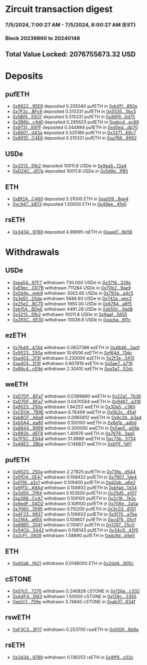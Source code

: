 # Zircuit transaction digest
### 7/5/2024, 7:00:27 AM - 7/5/2024, 8:00:27 AM (EST)
### Block 20239860 to 20240148

## Total Value Locked: 2076755673.32 USD

# Deposits
## pufETH
- [0x8622...95E9](https://etherscan.io/address/0x8622112f9024f2b3558a962B1F922617120695E9) deposited 0.335040 pufETH in [0xb0f1...892e](https://etherscan.io/tx/0x8622112f9024f2b3558a962B1F922617120695E9)
- [0x7F2c...BFc8](https://etherscan.io/address/0x7F2c01ebf62b3784Bf7e11FAE58dd69Bc75eBFc8) deposited 0.315331 pufETH in [0x5035...5bc5](https://etherscan.io/tx/0x7F2c01ebf62b3784Bf7e11FAE58dd69Bc75eBFc8)
- [0x5Bf5...55CF](https://etherscan.io/address/0x5Bf5Bf5a7DDe771217e5F71633FA87553aC655CF) deposited 0.315331 pufETH in [0x86f9...0d75](https://etherscan.io/tx/0x5Bf5Bf5a7DDe771217e5F71633FA87553aC655CF)
- [0x3B6b...c4d0](https://etherscan.io/address/0x3B6bd1fFa856E6d6ECAA6489F9dCC1B57B93c4d0) deposited 0.295623 pufETH in [0xabcd...ac89](https://etherscan.io/tx/0x3B6bd1fFa856E6d6ECAA6489F9dCC1B57B93c4d0)
- [0x9731...697F](https://etherscan.io/address/0x973193aaEdE7149d1787F133C1d59bFBD9D1697F) deposited 0.344894 pufETH in [0xd0ed...db70](https://etherscan.io/tx/0x973193aaEdE7149d1787F133C1d59bFBD9D1697F)
- [0x8601...d43a](https://etherscan.io/address/0x86016434b3383cdDa0dED4F65413466e04D8d43a) deposited 0.325186 pufETH in [0x3371...69c7](https://etherscan.io/tx/0x86016434b3383cdDa0dED4F65413466e04D8d43a)
- [0x891D...C4E6](https://etherscan.io/address/0x891DF472E54a166C9d0722c95394FC2aB463C4E6) deposited 0.315331 pufETH in [0xa766...8992](https://etherscan.io/tx/0x891DF472E54a166C9d0722c95394FC2aB463C4E6)
## USDe
- [0x3213...5fb2](https://etherscan.io/address/0x3213e458BFf831A7b45dDB350a4Bf72C9dAE5fb2) deposited 10011.8 USDe in [0x9ea5...f2a4](https://etherscan.io/tx/0x3213e458BFf831A7b45dDB350a4Bf72C9dAE5fb2)
- [0xD24C...d57a](https://etherscan.io/address/0xD24Cfe2d0fa81369ca6291c28ac5426e16B6d57a) deposited 10011.8 USDe in [0x5d9e...1f85](https://etherscan.io/tx/0xD24Cfe2d0fa81369ca6291c28ac5426e16B6d57a)
## ETH
- [0xBf2A...C460](https://etherscan.io/address/0xBf2Ac0BaF27BE73Fc245547e7b0A56C86fC1C460) deposited 5.31000 ETH in [0xa059...8ee4](https://etherscan.io/tx/0xBf2Ac0BaF27BE73Fc245547e7b0A56C86fC1C460)
- [0xc947...bB13](https://etherscan.io/address/0xc947121a8a2EE832853A73772278EC5C284abB13) deposited 1.00000 ETH in [0x49ee...4fe0](https://etherscan.io/tx/0xc947121a8a2EE832853A73772278EC5C284abB13)
## rsETH
- [0x3434...9789](https://etherscan.io/address/0x34349c5569e7B846c3558961552D2202760A9789) deposited 4.98995 rsETH in [0xaad7...6b56](https://etherscan.io/tx/0x34349c5569e7B846c3558961552D2202760A9789)
# Withdrawals
## USDe
- [0xea54...97F7](https://etherscan.io/address/0xea546D6522eb653D2710C768895B2B161B3797F7) withdrawn 730.000 USDe in [0x37f4...339c](https://etherscan.io/tx/0xea546D6522eb653D2710C768895B2B161B3797F7)
- [0xE9ec...DD7B](https://etherscan.io/address/0xE9ec06E47a70782A8909143DCc18Eb7e79B5DD7B) withdrawn 711284 USDe in [0x70b2...9ae9](https://etherscan.io/tx/0xE9ec06E47a70782A8909143DCc18Eb7e79B5DD7B)
- [0x0d4e...eeb9](https://etherscan.io/address/0x0d4eEf056Ff9605F22AD91704cA7E3b53df2eeb9) withdrawn 3002.66 USDe in [0x793a...a4c5](https://etherscan.io/tx/0x0d4eEf056Ff9605F22AD91704cA7E3b53df2eeb9)
- [0x3d51...20da](https://etherscan.io/address/0x3d51CbfEaea061278D2b20b5dA046869F29A20da) withdrawn 5686.60 USDe in [0x742a...eec2](https://etherscan.io/tx/0x3d51CbfEaea061278D2b20b5dA046869F29A20da)
- [0x25e2...BC70](https://etherscan.io/address/0x25e2e2544cf4407e0F07d0427F10D4D7e0D4BC70) withdrawn 1950.00 USDe in [0x6784...a8f5](https://etherscan.io/tx/0x25e2e2544cf4407e0F07d0427F10D4D7e0D4BC70)
- [0xbf5A...BDeE](https://etherscan.io/address/0xbf5Af3190513697FD48B4BedF1AB1C29C275BDeE) withdrawn 4491.28 USDe in [0xb50c...9ad8](https://etherscan.io/tx/0xbf5Af3190513697FD48B4BedF1AB1C29C275BDeE)
- [0x3213...5fb2](https://etherscan.io/address/0x3213e458BFf831A7b45dDB350a4Bf72C9dAE5fb2) withdrawn 10011.8 USDe in [0x9aaf...5655](https://etherscan.io/tx/0x3213e458BFf831A7b45dDB350a4Bf72C9dAE5fb2)
- [0x293C...6E30](https://etherscan.io/address/0x293C6937D8D82e05B01335F7B33FBA0c8e256E30) withdrawn 10026.6 USDe in [0xacba...6f1c](https://etherscan.io/tx/0x293C6937D8D82e05B01335F7B33FBA0c8e256E30)
## ezETH
- [0x7A49...4744](https://etherscan.io/address/0x7A493Be5c2ce014cD049Bf178a1ac0Db1B434744) withdrawn 0.0637388 ezETH in [0x4646...3ad1](https://etherscan.io/tx/0x7A493Be5c2ce014cD049Bf178a1ac0Db1B434744)
- [0x9523...250a](https://etherscan.io/address/0x95238b3247225a56eea96B458E829E4EE030250a) withdrawn 10.6506 ezETH in [0xf64d...13dc](https://etherscan.io/tx/0x95238b3247225a56eea96B458E829E4EE030250a)
- [0xa403...2f3f](https://etherscan.io/address/0xa4030b8D32eaf90cC728eb0Ec7bbBF7B13862f3f) withdrawn 0.230000 ezETH in [0x2f3e...3415](https://etherscan.io/tx/0xa4030b8D32eaf90cC728eb0Ec7bbBF7B13862f3f)
- [0xa403...2f3f](https://etherscan.io/address/0xa4030b8D32eaf90cC728eb0Ec7bbBF7B13862f3f) withdrawn 0.607819 ezETH in [0x5ae7...a718](https://etherscan.io/tx/0xa4030b8D32eaf90cC728eb0Ec7bbBF7B13862f3f)
- [0x86c4...cE9d](https://etherscan.io/address/0x86c48d779D2a734918D2191c412D555e3171cE9d) withdrawn 2.30410 ezETH in [0xa3a7...52dc](https://etherscan.io/tx/0x86c48d779D2a734918D2191c412D555e3171cE9d)
## weETH
- [0xD7DF...BFa7](https://etherscan.io/address/0xD7DF7E085214743530afF339aFC420c7c720BFa7) withdrawn 0.0399690 weETH in [0x22a1...7b36](https://etherscan.io/tx/0xD7DF7E085214743530afF339aFC420c7c720BFa7)
- [0xD7DF...BFa7](https://etherscan.io/address/0xD7DF7E085214743530afF339aFC420c7c720BFa7) withdrawn 0.0470584 weETH in [0x9467...a318](https://etherscan.io/tx/0xD7DF7E085214743530afF339aFC420c7c720BFa7)
- [0x9523...250a](https://etherscan.io/address/0x95238b3247225a56eea96B458E829E4EE030250a) withdrawn 1.94253 weETH in [0x30a5...c360](https://etherscan.io/tx/0x95238b3247225a56eea96B458E829E4EE030250a)
- [0xCE0A...7B9E](https://etherscan.io/address/0xCE0A4698c0747C0b468f0Dd5466BA39302847B9E) withdrawn 6.76499 weETH in [0x0b2c...45af](https://etherscan.io/tx/0xCE0A4698c0747C0b468f0Dd5466BA39302847B9E)
- [0xb8CF...A6a9](https://etherscan.io/address/0xb8CFF21712b5f1Fe988C99095DC5E39338C7A6a9) withdrawn 0.0965812 weETH in [0x9c2b...b3a4](https://etherscan.io/tx/0xb8CFF21712b5f1Fe988C99095DC5E39338C7A6a9)
- [0xb0A4...ea80](https://etherscan.io/address/0xb0A4B8332CEb64949924840b2277d3e6AD12ea80) withdrawn 0.100100 weETH in [0x6e1e...adbd](https://etherscan.io/tx/0xb0A4B8332CEb64949924840b2277d3e6AD12ea80)
- [0x8844...9999](https://etherscan.io/address/0x8844126cA5dEFEE105Ae50e5089933768cCf9999) withdrawn 0.200000 weETH in [0x5ae5...a08e](https://etherscan.io/tx/0x8844126cA5dEFEE105Ae50e5089933768cCf9999)
- [0x982b...dEF8](https://etherscan.io/address/0x982bD61Ec90990a7622178DFeE58d585EF79dEF8) withdrawn 1.40976 weETH in [0x7678...3aa5](https://etherscan.io/tx/0x982bD61Ec90990a7622178DFeE58d585EF79dEF8)
- [0x7F5C...E944](https://etherscan.io/address/0x7F5Cf8D9B7edF036A5f639a793DBe3979Ff1E944) withdrawn 31.9889 weETH in [0xc73b...5734](https://etherscan.io/tx/0x7F5Cf8D9B7edF036A5f639a793DBe3979Ff1E944)
- [0xA6E2...2Bbe](https://etherscan.io/address/0xA6E2AEcD5c830F473138364673D514Ed44772Bbe) withdrawn 0.146821 weETH in [0xb11f...1df1](https://etherscan.io/tx/0xA6E2AEcD5c830F473138364673D514Ed44772Bbe)
## pufETH
- [0x9523...250a](https://etherscan.io/address/0x95238b3247225a56eea96B458E829E4EE030250a) withdrawn 2.27825 pufETH in [0x73fa...d544](https://etherscan.io/tx/0x95238b3247225a56eea96B458E829E4EE030250a)
- [0x0fD4...0EA7](https://etherscan.io/address/0x0fD4b1061db4d9dB8C67cF61C775fEDB15d70EA7) withdrawn 0.109432 pufETH in [0x7907...1de4](https://etherscan.io/tx/0x0fD4b1061db4d9dB8C67cF61C775fEDB15d70EA7)
- [0x0116...a2c1](https://etherscan.io/address/0x0116B6BDA095129254ab31cbE620742163a5a2c1) withdrawn 0.109400 pufETH in [0xd2ab...a6e2](https://etherscan.io/tx/0x0116B6BDA095129254ab31cbE620742163a5a2c1)
- [0x6fFD...A9Ad](https://etherscan.io/address/0x6fFD4E4B7313323f582E1CaD9E39c869aEc1A9Ad) withdrawn 0.109933 pufETH in [0xbfad...1d34](https://etherscan.io/tx/0x6fFD4E4B7313323f582E1CaD9E39c869aEc1A9Ad)
- [0x3d50...3164](https://etherscan.io/address/0x3d5023A9DE3A500ee7c2438d0142d003Cf7f3164) withdrawn 0.103500 pufETH in [0x25d5...e107](https://etherscan.io/tx/0x3d5023A9DE3A500ee7c2438d0142d003Cf7f3164)
- [0xa388...CcA7](https://etherscan.io/address/0xa388B5ec79E44B6de4fD7Dc7459803095840CcA7) withdrawn 0.109100 pufETH in [0x2c16...7e3c](https://etherscan.io/tx/0xa388B5ec79E44B6de4fD7Dc7459803095840CcA7)
- [0x6edF...0AD2](https://etherscan.io/address/0x6edF537ca5530cd05E2C06115c4722842A3C0AD2) withdrawn 0.109100 pufETH in [0x706e...2a5a](https://etherscan.io/tx/0x6edF537ca5530cd05E2C06115c4722842A3C0AD2)
- [0x7060...3595](https://etherscan.io/address/0x706036dc1eF80b93BfC595df5CD2e372673A3595) withdrawn 0.110200 pufETH in [0x3c03...8151](https://etherscan.io/tx/0x706036dc1eF80b93BfC595df5CD2e372673A3595)
- [0x4F23...9937](https://etherscan.io/address/0x4F23E2E2BEE0FAea061e51D0706428775ff19937) withdrawn 0.109933 pufETH in [0x5f70...a7be](https://etherscan.io/tx/0x4F23E2E2BEE0FAea061e51D0706428775ff19937)
- [0x316A...a655](https://etherscan.io/address/0x316Ac6c9b4cEF60422715697A9Dbe9988999a655) withdrawn 0.109807 pufETH in [0xcd79...05cf](https://etherscan.io/tx/0x316Ac6c9b4cEF60422715697A9Dbe9988999a655)
- [0x88B5...2041](https://etherscan.io/address/0x88B547696367515Ed1A6b391Aa0d3C9e503B2041) withdrawn 0.110817 pufETH in [0x1297...25c0](https://etherscan.io/tx/0x88B547696367515Ed1A6b391Aa0d3C9e503B2041)
- [0x54Cb...5A42](https://etherscan.io/address/0x54Cb06C3203b749e2a2924bf10A9E62DD98B5A42) withdrawn 0.108143 pufETH in [0x34c9...42f5](https://etherscan.io/tx/0x54Cb06C3203b749e2a2924bf10A9E62DD98B5A42)
- [0x2cFf...0939](https://etherscan.io/address/0x2cFfee42F4Ddc3D48918d0b60433C15811840939) withdrawn 1.58890 pufETH in [0xdc9d...b5e5](https://etherscan.io/tx/0x2cFfee42F4Ddc3D48918d0b60433C15811840939)
## ETH
- [0x40a8...fA21](https://etherscan.io/address/0x40a8738c85A7d8610d175573331741f65442fA21) withdrawn 0.0148000 ETH in [0x2dd4...905c](https://etherscan.io/tx/0x40a8738c85A7d8610d175573331741f65442fA21)
## cSTONE
- [0x57c5...7270](https://etherscan.io/address/0x57c55B0e79A3bb252dfbfA746478DE15AB537270) withdrawn 0.246826 cSTONE in [0x126a...c332](https://etherscan.io/tx/0x57c55B0e79A3bb252dfbfA746478DE15AB537270)
- [0xA4F4...5f43](https://etherscan.io/address/0xA4F4bbc5CC40ec4b82Cd75edD756a55d52e15f43) withdrawn 1.50000 cSTONE in [0xf26c...3355](https://etherscan.io/tx/0xA4F4bbc5CC40ec4b82Cd75edD756a55d52e15f43)
- [0xe2c1...759e](https://etherscan.io/address/0xe2c116BfF06cD407E1db4814e6Dcfb95bC60759e) withdrawn 3.74840 cSTONE in [0xab37...634f](https://etherscan.io/tx/0xe2c116BfF06cD407E1db4814e6Dcfb95bC60759e)
## rswETH
- [0xF3C3...3Ff7](https://etherscan.io/address/0xF3C3C14E51C5fA5A71EFc720f961a94304143Ff7) withdrawn 0.253700 rswETH in [0x000f...8b9a](https://etherscan.io/tx/0xF3C3C14E51C5fA5A71EFc720f961a94304143Ff7)
## rsETH
- [0x3434...9789](https://etherscan.io/address/0x34349c5569e7B846c3558961552D2202760A9789) withdrawn 0.136253 rsETH in [0x8ff9...c02c](https://etherscan.io/tx/0x34349c5569e7B846c3558961552D2202760A9789)
